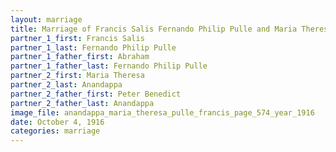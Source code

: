 ```yaml
---
layout: marriage
title: Marriage of Francis Salis Fernando Philip Pulle and Maria Theresa Anandappa
partner_1_first: Francis Salis
partner_1_last: Fernando Philip Pulle
partner_1_father_first: Abraham
partner_1_father_last: Fernando Philip Pulle
partner_2_first: Maria Theresa
partner_2_last: Anandappa
partner_2_father_first: Peter Benedict
partner_2_father_last: Anandappa
image_file: anandappa_maria_theresa_pulle_francis_page_574_year_1916
date: October 4, 1916
categories: marriage
---
```


